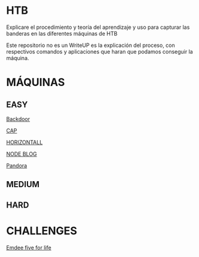 # HTB

Explicare el procedimiento y teoría del aprendizaje y uso para capturar las banderas en las diferentes máquinas de HTB

Este repositorio no es un WriteUP es la explicación del proceso, con respectivos comandos y aplicaciones que haran que podamos conseguir la máquina.

# MÁQUINAS

## EASY

[Backdoor](https://github.com/D4l1-web/HTB-Maquinas/blob/main/Easy-Backdoor-HTB.md)

[CAP](https://github.com/D4l1-web/HTB-Maquinas/blob/main/Easy-CAP-HTB.md)

[HORIZONTALL](https://github.com/D4l1-web/HTB-Maquinas/blob/main/Easy-HTB-Horizontall.md)

[NODE BLOG](https://github.com/D4l1-web/HTB-Maquinas/blob/main/Easy-NodeBlog-HTB.md)

[Pandora](https://github.com/D4l1-web/HTB-Maquinas/blob/main/Easy-Pandora-HTB(sin%20terminar).md)

## MEDIUM

## HARD

# CHALLENGES

[Emdee five for life](https://github.com/D4l1-web/HTB/blob/main/Challenge-Emdee%20five%20for%20life(sin%20acabar).md)
